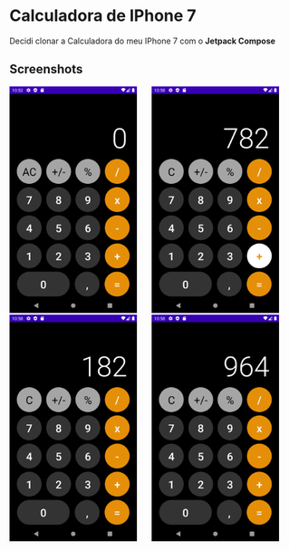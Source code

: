 # Calculadora de IPhone 7
Decidi clonar a Calculadora do meu IPhone 7 com o **Jetpack Compose**

## Screenshots
<img height="400" src="https://github.com/lito-bumba/Calculadora-de-IPhone/blob/Redesenhada-com-Jetpack-Compose/Screenshots/img-1.png" /> &ensp; &ensp;
<img height="400" src="https://github.com/lito-bumba/Calculadora-de-IPhone/blob/Redesenhada-com-Jetpack-Compose/Screenshots/img-2.png" /> &ensp; &ensp;
<img height="400" src="https://github.com/lito-bumba/Calculadora-de-IPhone/blob/Redesenhada-com-Jetpack-Compose/Screenshots/img-3.png" /> &ensp; &ensp;
<img height="400" src="https://github.com/lito-bumba/Calculadora-de-IPhone/blob/Redesenhada-com-Jetpack-Compose/Screenshots/img-4.png" /> &ensp; &ensp;

